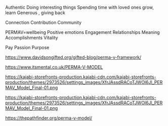 Authentic 
Doing interesting things
Spending time with loved ones 
grow, learn
Generous , giving back


Connection
Contribution 
Community

PERMAV=wellbeing
Positive emotions
Engagement
Relationships
Meaning
Accomplishments 
Vitality 


Pay
Passion
Purpose

https://www.davidsongifted.org/gifted-blog/perma-v-framework/

https://www.itsmental.co.uk/PERMA-V-MODEL

https://kajabi-storefronts-production.kajabi-cdn.com/kajabi-storefronts-production/themes/2973526/settings_images/XfrJAssdRACoTJWOl6Jl_PERMAV_Model_Final-01.png

https://kajabi-storefronts-production.kajabi-cdn.com/kajabi-storefronts-production/themes/2973526/settings_images/XfrJAssdRACoTJWOl6Jl_PERMAV_Model_Final-01.png

https://thepathfinder.org/perma-v-model/

